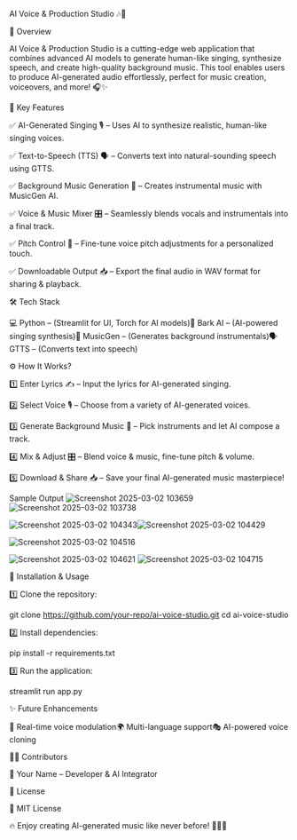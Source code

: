 AI Voice & Production Studio 🎶🎤



🌟 Overview


AI Voice & Production Studio is a cutting-edge web application that combines advanced AI models to generate human-like singing, synthesize speech, and create high-quality background music. This tool enables users to produce AI-generated audio effortlessly, perfect for music creation, voiceovers, and more! 🎧✨




🚀 Key Features

✅ AI-Generated Singing 🎙️ – Uses AI to synthesize realistic, human-like singing voices.

✅ Text-to-Speech (TTS) 🗣️ – Converts text into natural-sounding speech using GTTS.

✅ Background Music Generation 🎼 – Creates instrumental music with MusicGen AI.

✅ Voice & Music Mixer 🎛️ – Seamlessly blends vocals and instrumentals into a final track.

✅ Pitch Control 🔄 – Fine-tune voice pitch adjustments for a personalized touch.

✅ Downloadable Output 📥 – Export the final audio in WAV format for sharing & playback.





🛠️ Tech Stack

💻 Python – (Streamlit for UI, Torch for AI models)🎤 Bark AI – (AI-powered singing synthesis)🎵 MusicGen – (Generates background instrumentals)🗣️ GTTS – (Converts text into speech)





⚙️ How It Works?

1️⃣ Enter Lyrics ✍️ – Input the lyrics for AI-generated singing.

2️⃣ Select Voice 🎙️ – Choose from a variety of AI-generated voices.

3️⃣ Generate Background Music 🎼 – Pick instruments and let AI compose a track.

4️⃣ Mix & Adjust 🎛️ – Blend voice & music, fine-tune pitch & volume.

5️⃣ Download & Share 📥 – Save your final AI-generated music masterpiece!


Sample Output
![Screenshot 2025-03-02 103659](https://github.com/user-attachments/assets/c6dadedc-9f5e-42ed-9f84-1e4a8ddaacf9)
![Screenshot 2025-03-02 103738](https://github.com/user-attachments/assets/d445ca9d-9550-4d63-9fc6-1c7940bfa3ee)

![Screenshot 2025-03-02 104343](https://github.com/user-attachments/assets/7a070bba-dbe4-496d-8061-7ebb3c302310)![Screenshot 2025-03-02 104429](https://github.com/user-attachments/assets/9a588ae9-3646-4f33-b0ea-198fff292e1d)

![Screenshot 2025-03-02 104516](https://github.com/user-attachments/assets/ee6c9f8c-6ae7-457c-b802-62c473d23deb)


![Screenshot 2025-03-02 104621](https://github.com/user-attachments/assets/e6e39464-af51-4971-90f7-284bad58f4b9)
![Screenshot 2025-03-02 104715](https://github.com/user-attachments/assets/01ed44d7-6fb6-42da-a1a5-62fc1558906b)





🔧 Installation & Usage

1️⃣ Clone the repository:

 git clone https://github.com/your-repo/ai-voice-studio.git
 cd ai-voice-studio

2️⃣ Install dependencies:

 pip install -r requirements.txt

3️⃣ Run the application:

 streamlit run app.py







✨ Future Enhancements

🚀 Real-time voice modulation🌍 Multi-language support🎭 AI-powered voice cloning






👨‍💻 Contributors

🎤 Your Name – Developer & AI Integrator






📜 License

🔖 MIT License

🔥 Enjoy creating AI-generated music like never before! 🎵🎶🚀

